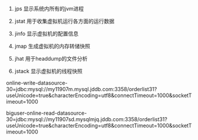 1. jps
显示系统内所有的jvm进程

2. jstat
用于收集虚拟机运行各方面的运行数据

3. jinfo
显示虚拟机的配置信息

4. jmap
生成虚拟机的内存转储快照

5. jhat
用于headdump的文件分析

6. jstack
显示虚拟机的线程快照

online-write-datasource-30=jdbc:mysql://my11907m.mysql.jddb.com:3358/orderlist31?useUnicode=true&amp;characterEncoding=utf8&amp;connectTimeout=1000&amp;socketTimeout=1000

biguser-online-read-datasource-30=jdbc:mysql://my11907sd.mysqlmjq.jddb.com:3358/orderlist31?useUnicode=true&amp;characterEncoding=utf8&amp;connectTimeout=1000&amp;socketTimeout=1000
